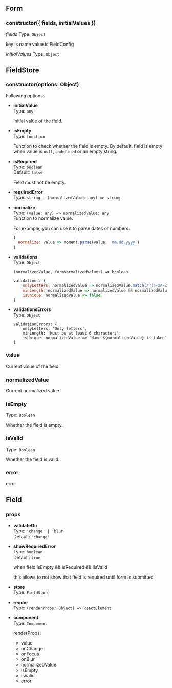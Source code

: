 
## Form

### constructor({ fields, initialValues })

*fields*
Type: `Object`

key is name
value is FieldConfig

*initialValues*
Type: `Object`

## FieldStore

### constructor(options: Object)

Following options:

- **initialValue**
  <br>
  Type: `any`

  Initial value of the field.

- **isEmpty**
  <br>
  Type: `function`
  
  Function to check whether the field is empty.
  By default, field is empty when value is `null`, `undefined` or an empty string.
  
- **isRequired**
  <br>
  Type: `boolean`
  <br>
  Default: `false`

  Field must not be empty.

- **requiredError**
  <br>
  Type: `string | (normalizedValue: any) => string`
  
- **normalize**
  <br>
  Type: `(value: any) => normalizedValue: any`
  <br>
  Function to normalize value.
  
  For example, you can use it to parse dates or numbers:
  
  ```js
  {
  	normalize: value => moment.parse(value, 'mm.dd.yyyy')
  }
  ```
  
- **validations**
  <br>
  Type: `Object`
  
  `(normalizedValue, formNormalizedValues) => boolean`
  
  ```js
  validations: {
      onlyLetters: normalizedValue => normalizedValue.match(/^[a-zA-Z]*$/),
      minLength: normalizedValue => normalizedValue && normalizedValue.length >= 6,
      isUnique: normalizedValue => false
  }
  ```
  
- **validationsErrors**
  <br>
  Type: `Object`
  
  ```
  validationErrors: {
      onlyLetters: 'Only letters',
      minLength: 'Must be at least 6 characters',
      isUnique: normalizedValue => `Name ${normalizedValue} is taken`
  }
  ```

### value

Current value of the field.

### normalizedValue

Current normalized value.

### isEmpty
Type: `Boolean`

Whether the field is empty.

### isValid
Type: `Boolean`

Whether the field is valid.

### error

error

## Field

### props

- **validateOn**
  <br>
  Type: `'change' | 'blur'`
  <br>
  Default: `'change'`

- **showRequiredError**
  <br>
  Type: `boolean`
  <br>
  Default: `true`

  when field isEmpty && isRequired && !isValid

  this allows to not show that field is required
  until form is submitted

- **store**
  <br>
  Type: `FieldStore`

- **render**
  <br>
  Type: `(renderProps: Object) => ReactElement`

- **component**
  <br>
  Type: `Component`

  renderProps:

	- value
	- onChange
	- onFocus
	- onBlur
	- normalizedValue
	- isEmpty
	- isValid
	- error
